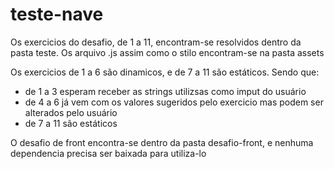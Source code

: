 # teste-nave

Os exercicios do desafio, de 1 a 11, encontram-se resolvidos dentro da pasta teste.
Os arquivo .js assim como o stilo encontram-se na pasta assets

Os exercicios de 1 a 6 são dinamicos, e de 7 a 11 são estáticos.
Sendo que:
* de 1 a 3 esperam receber as strings utilizsas como imput do usuário
* de 4 a 6 já vem com os valores sugeridos pelo exercicio mas podem ser alterados pelo usuário
* de 7 a 11 são estáticos 


O desafio de front encontra-se dentro da pasta desafio-front, e nenhuma dependencia precisa ser baixada para utiliza-lo 
